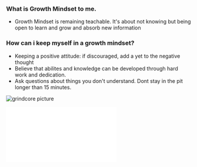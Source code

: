 ### What is Growth Mindset to me.

- Growth Mindset is remaining teachable. It's about not knowing but being open to learn and grow and absorb new information

### How can i keep myself in a growth mindset?

- Keeping a positive attitude: if discouraged, add a yet to the negative thought
- Believe that abilites and knowledge can be developed through hard work and dedication.
- Ask questions about things you don't understand. Dont stay in the pit longer than 15 minutes.

![grindcore picture](https://media2.fdncms.com/eastbayexpress/imager/u/blog/19153636/music2-4485801e2f182ab7.jpg?cb=1534297491)

![table of contents](README.md)

